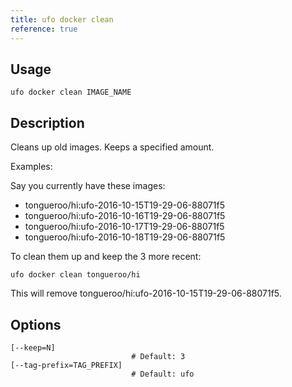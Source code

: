 ```yaml
---
title: ufo docker clean
reference: true
---
```


## Usage

    ufo docker clean IMAGE_NAME

## Description

Cleans up old images.  Keeps a specified amount.

Examples:

Say you currently have these images:

  * tongueroo/hi:ufo-2016-10-15T19-29-06-88071f5
  * tongueroo/hi:ufo-2016-10-16T19-29-06-88071f5
  * tongueroo/hi:ufo-2016-10-17T19-29-06-88071f5
  * tongueroo/hi:ufo-2016-10-18T19-29-06-88071f5

To clean them up and keep the 3 more recent:

    ufo docker clean tongueroo/hi

This will remove tongueroo/hi:ufo-2016-10-15T19-29-06-88071f5.


## Options

```
[--keep=N]                 
                           # Default: 3
[--tag-prefix=TAG_PREFIX]  
                           # Default: ufo
```

